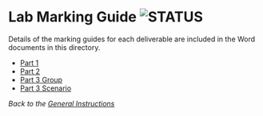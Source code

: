 # Lab Marking Guide ![STATUS](https://img.shields.io/badge/Status-V1.1-green?logo=jekyll)

Details of the marking guides for each deliverable are included in the Word documents in this directory.

- [Part 1](./Part-1/ReadMe.md)
- [Part 2](./Part-2/ReadMe.md)
- [Part 3 Group](./Part-3/Group.md)
- [Part 3 Scenario](./Part-3/Scenario.md)

*Back to the [General Instructions](./../ReadMe.md)*